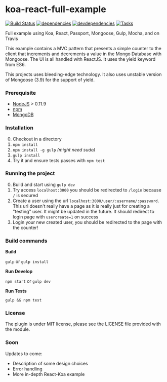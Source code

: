 # koa-react-full-example

[![Build Status][travis.img]][travis.url]
[![dependencies][deps.img]][deps.url]
[![devdependencies][devdeps.img]][devdeps.url]
[![Tasks][waffle.img]][waffle.url]

Full example using Koa, React, Passport, Mongoose, Gulp, Mocha, and on Travis

This example contains a MVC pattern that presents a simple counter to the client that increments and decrements a value in the Mongo Database with Mongoose. The UI is all handled with ReactJS. It uses the yield keyword from ES6.

This projects uses bleeding-edge technology. It also uses unstable version of Mongoose (3.9) for the support of yield.

### Prerequisite

* [NodeJS](http://nodejs.org/download/) > 0.11.9
* [npm](https://www.npmjs.org/)
* [MongoDB](http://www.mongodb.org/downloads)

### Installation

0. Checkout in a directory
0. `npm install`
0. `npm install -g gulp` *(might need sudo)*
0. `gulp install`
0. Try it and ensure tests passes with `npm test`

### Running the project

0. Build and start using `gulp dev`
0. Try access `localhost:3000` you should be redirected to `/login` because `/` is secured
0. Create a user using the url `localhost:3000/user/:username/:password`. This url doesn't really have a page as it is really just for creating a "testing" user. It might be updated in the future. It should redirect to login page with `usercreate=1` on success
0. Login your new created user, you should be redirected to the page with the counter!


### Build commands

**Build**

`gulp` or `gulp install`

**Run Develop**

`npm start` or `gulp dev`

**Run Tests**

`gulp && npm test`

### License

The plugin is under MIT license, please see the LICENSE file provided with the module.

### Soon

Updates to come:

 - Description of some design choices
 - Error handling
 - More in-depth React-Koa example

[travis.img]: https://api.travis-ci.org/dozoisch/koa-react-full-example.svg
[travis.url]: https://travis-ci.org/dozoisch/koa-react-full-example
[deps.img]: https://david-dm.org/dozoisch/koa-react-full-example.svg
[deps.url]: https://david-dm.org/dozoisch/koa-react-full-example
[devdeps.img]: https://david-dm.org/dozoisch/koa-react-full-example/dev-status.svg
[devdeps.url]: https://david-dm.org/dozoisch/koa-react-full-example#info=devDependencies
[waffle.img]: https://badge.waffle.io/dozoisch/koa-react-full-example.png?label=planned&title=Ready
[waffle.url]: https://waffle.io/dozoisch/koa-react-full-example
